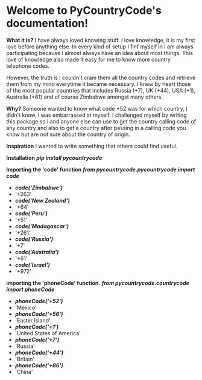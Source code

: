**Welcome to PyCountryCode's documentation!** 
=============================================

**What it is?**
I have always loved knowing stuff. I love knowledge, it is my first love before anything else. In every kind of setup I finf myself in I am always participating because I almost always have an idea about most things. This love of knowledge also made it easy for me to know more country telephone codes. 

However, the truth is I couldn't cram them all the country codes and retrieve them from my mind everytime it became necessary. I knew by heart those of the most popular countries that includes Russia (+7), UK (+44), USA (+1), Australia (+61) and of course Zimbabwe amongst many others.

**Why?**
Someone wanted to know what code +52 was for which country, I didn't know, I was embarrassed at myself. I challenged myself by writing this package so I and anyone else can use to get the country calling code of any country and also to get a country after passing in a calling code you know but are not sure about the country of origin.

**Inspiration**
I wanted to write something that others could find useful.


**Installation**
***pip install pycountrycode***

**Importing the 'code' function**
***from pycountrycode.pycountrycode import code***

- ***code('Zimbabwe')***
- '+263'
- ***code('New Zealand')***
- '+64'
- ***code('Peru')***
- '+51'
- ***code('Madagascar')***
- '+261'
- ***code('Russia')***
- '+7'
- ***code('Australia')***
- '+61'
- ***code('Israel')***
- '+972'

**importing the 'phoneCode' function.**
***from pycountrycode.countrycode import phoneCode***

- ***phoneCode('+52')***
- 'Mexico'
- ***phoneCode('+56')***
- 'Easter Island'
- ***phoneCode('+1')***
- 'United States of America'
- ***phoneCode('+7')***
- 'Russia'
- ***phoneCode('+44')***
- 'Britain'
- ***phoneCode('+86')***
- 'China'

